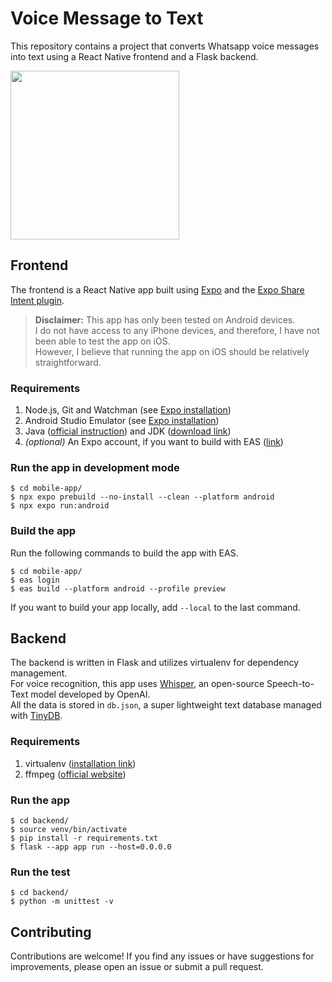 # Voice Message to Text

This repository contains a project that converts Whatsapp voice messages into text using a React Native frontend and a Flask backend.

<img src="./assets/video.gif" width="270" />

## Frontend

The frontend is a React Native app built using [Expo](https://expo.dev/) and the [Expo Share Intent plugin](https://github.com/achorein/expo-share-intent).  

> **Disclaimer:** This app has only been tested on Android devices.  
> I do not have access to any iPhone devices, and therefore, I have not been able to test the app on iOS.  
> However, I believe that running the app on iOS should be relatively straightforward.

### Requirements
1. Node.js, Git and Watchman (see [Expo installation](https://docs.expo.dev/get-started/installation/))
2. Android Studio Emulator (see [Expo installation](https://docs.expo.dev/workflow/android-studio-emulator/))
3. Java ([official instruction](https://www.java.com/en/download/help/index_installing.html)) and JDK ([download link](https://www.oracle.com/java/technologies/downloads/))
4. *(optional)* An Expo account, if you want to build with EAS ([link](https://expo.dev/signup))

### Run the app in development mode
```
$ cd mobile-app/
$ npx expo prebuild --no-install --clean --platform android
$ npx expo run:android
```

### Build the app

Run the following commands to build the app with EAS.
```
$ cd mobile-app/
$ eas login
$ eas build --platform android --profile preview
```

If you want to build your app locally, add `--local` to the last command.

## Backend

The backend is written in Flask and utilizes virtualenv for dependency management.  
For voice recognition, this app uses [Whisper](https://github.com/openai/whisper), an open-source Speech-to-Text model developed by OpenAI.  
All the data is stored in `db.json`, a super lightweight text database managed with [TinyDB](https://tinydb.readthedocs.io/en/latest/).

### Requirements
1. virtualenv ([installation link](https://virtualenv.pypa.io/en/latest/installation.html))
2. ffmpeg ([official website](https://ffmpeg.org/))


### Run the app
```
$ cd backend/
$ source venv/bin/activate
$ pip install -r requirements.txt
$ flask --app app run --host=0.0.0.0
```

### Run the test
```
$ cd backend/
$ python -m unittest -v
```

## Contributing

Contributions are welcome! If you find any issues or have suggestions for improvements, please open an issue or submit a pull request.
